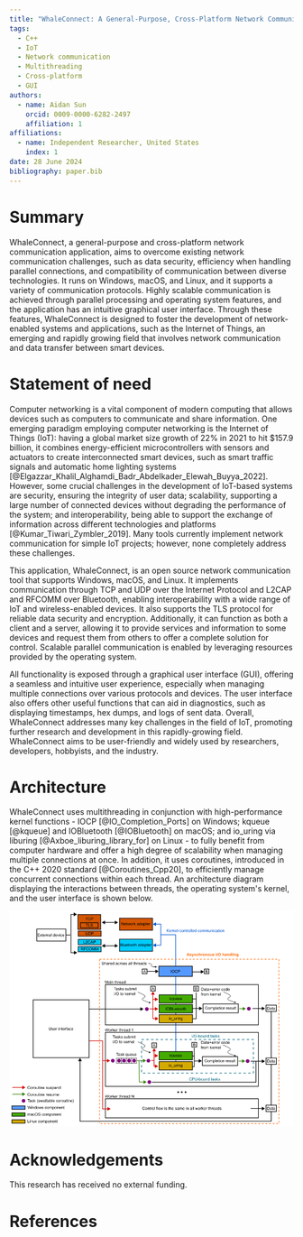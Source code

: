 ```yaml
---
title: "WhaleConnect: A General-Purpose, Cross-Platform Network Communication Application"
tags:
  - C++
  - IoT
  - Network communication
  - Multithreading
  - Cross-platform
  - GUI
authors:
  - name: Aidan Sun
    orcid: 0009-0000-6282-2497
    affiliation: 1
affiliations:
  - name: Independent Researcher, United States
    index: 1
date: 28 June 2024
bibliography: paper.bib
---
```


# Summary

WhaleConnect, a general-purpose and cross-platform network communication application, aims to overcome existing network communication challenges, such as data security, efficiency when handling parallel connections, and compatibility of communication between diverse technologies. It runs on Windows, macOS, and Linux, and it supports a variety of communication protocols. Highly scalable communication is achieved through parallel processing and operating system features, and the application has an intuitive graphical user interface. Through these features, WhaleConnect is designed to foster the development of network-enabled systems and applications, such as the Internet of Things, an emerging and rapidly growing field that involves network communication and data transfer between smart devices.

# Statement of need

Computer networking is a vital component of modern computing that allows devices such as computers to communicate and share information. One emerging paradigm employing computer networking is the Internet of Things (IoT): having a global market size growth of 22% in 2021 to hit $157.9 billion, it combines energy-efficient microcontrollers with sensors and actuators to create interconnected smart devices, such as smart traffic signals and automatic home lighting systems [@Elgazzar_Khalil_Alghamdi_Badr_Abdelkader_Elewah_Buyya_2022]. However, some crucial challenges in the development of IoT-based systems are security, ensuring the integrity of user data; scalability, supporting a large number of connected devices without degrading the performance of the system; and interoperability, being able to support the exchange of information across different technologies and platforms [@Kumar_Tiwari_Zymbler_2019]. Many tools currently implement network communication for simple IoT projects; however, none completely address these challenges.

This application, WhaleConnect, is an open source network communication tool that supports Windows, macOS, and Linux. It implements communication through TCP and UDP over the Internet Protocol and L2CAP and RFCOMM over Bluetooth, enabling interoperability with a wide range of IoT and wireless-enabled devices. It also supports the TLS protocol for reliable data security and encryption. Additionally, it can function as both a client and a server, allowing it to provide services and information to some devices and request them from others to offer a complete solution for control. Scalable parallel communication is enabled by leveraging resources provided by the operating system.

All functionality is exposed through a graphical user interface (GUI), offering a seamless and intuitive user experience, especially when managing multiple connections over various protocols and devices. The user interface also offers other useful functions that can aid in diagnostics, such as displaying timestamps, hex dumps, and logs of sent data. Overall, WhaleConnect addresses many key challenges in the field of IoT, promoting further research and development in this rapidly-growing field. WhaleConnect aims to be user-friendly and widely used by researchers, developers, hobbyists, and the industry.

# Architecture

WhaleConnect uses multithreading in conjunction with high-performance kernel functions - IOCP [@IO_Completion_Ports] on Windows; kqueue [@kqueue] and IOBluetooth [@IOBluetooth] on macOS; and io_uring via liburing [@Axboe_liburing_library_for] on Linux - to fully benefit from computer hardware and offer a high degree of scalability when managing multiple connections at once. In addition, it uses coroutines, introduced in the C++ 2020 standard [@Coroutines_Cpp20], to efficiently manage concurrent connections within each thread. An architecture diagram displaying the interactions between threads, the operating system's kernel, and the user interface is shown below.

![Architecture diagram of WhaleConnect](architecture.png)

# Acknowledgements

This research has received no external funding.

# References
